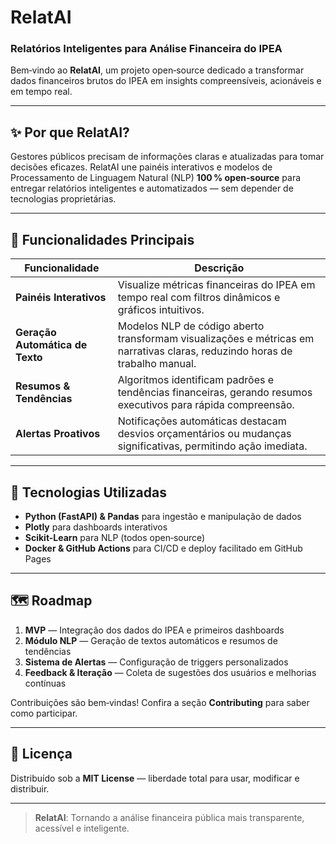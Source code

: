 # RelatAI  
### Relatórios Inteligentes para Análise Financeira do IPEA

Bem‑vindo ao **RelatAI**, um projeto open‑source dedicado a transformar dados financeiros brutos do IPEA em insights compreensíveis, acionáveis e em tempo real.

---

## ✨ Por que RelatAI?

Gestores públicos precisam de informações claras e atualizadas para tomar decisões eficazes. RelatAI une painéis interativos e modelos de Processamento de Linguagem Natural (NLP) **100 % open‑source** para entregar relatórios inteligentes e automatizados — sem depender de tecnologias proprietárias.

---

## 🚀 Funcionalidades Principais

| Funcionalidade | Descrição |
| --- | --- |
| **Painéis Interativos** | Visualize métricas financeiras do IPEA em tempo real com filtros dinâmicos e gráficos intuitivos. |
| **Geração Automática de Texto** | Modelos NLP de código aberto transformam visualizações e métricas em narrativas claras, reduzindo horas de trabalho manual. |
| **Resumos & Tendências** | Algoritmos identificam padrões e tendências financeiras, gerando resumos executivos para rápida compreensão. |
| **Alertas Proativos** | Notificações automáticas destacam desvios orçamentários ou mudanças significativas, permitindo ação imediata. |

---

## 🔧 Tecnologias Utilizadas

- **Python (FastAPI) & Pandas** para ingestão e manipulação de dados  
- **Plotly** para dashboards interativos  
- **Scikit-Learn** para NLP (todos open‑source)  
- **Docker & GitHub Actions** para CI/CD e deploy facilitado em GitHub Pages  

---

## 🗺️ Roadmap

1. **MVP** — Integração dos dados do IPEA e primeiros dashboards  
2. **Módulo NLP** — Geração de textos automáticos e resumos de tendências  
3. **Sistema de Alertas** — Configuração de triggers personalizados  
4. **Feedback & Iteração** — Coleta de sugestões dos usuários e melhorias contínuas  

Contribuições são bem‑vindas! Confira a seção **Contributing** para saber como participar.

---

## 📄 Licença

Distribuído sob a **MIT License** — liberdade total para usar, modificar e distribuir.

---

> **RelatAI**: Tornando a análise financeira pública mais transparente, acessível e inteligente.
